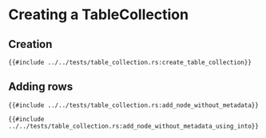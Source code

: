 # Creating a TableCollection


## Creation

```rust, noplaygound, ignore
{{#include ../../tests/table_collection.rs:create_table_collection}}
```

## Adding rows

```rust, noplaygound, ignore
{{#include ../../tests/table_collection.rs:add_node_without_metadata}}
```

```rust, noplaygound, ignore
{{#include ../../tests/table_collection.rs:add_node_without_metadata_using_into}}
```

